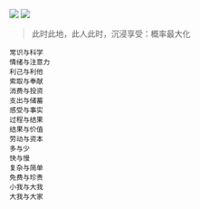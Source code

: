 
![](https://github.com/user-attachments/assets/91e3dc4e-a7be-45fb-9e61-c6f2ff8b0399)
![](https://github.com/user-attachments/assets/b7ddc0b5-fdaa-4100-81bd-2d398f4b8dd1)
> 此时此地，此人此时，沉浸享受：概率最大化

```
常识与科学
情绪与注意力
利己与利他
索取与奉献
消费与投资
支出与储蓄
感受与事实
过程与结果
结果与价值
劳动与资本
多与少
快与慢
复杂与简单
免费与珍贵
小我与大我
大我与大家

```
